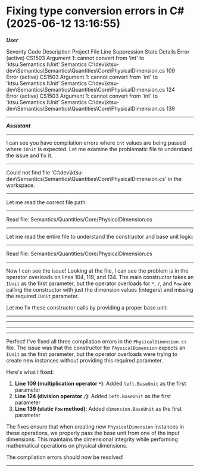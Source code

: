<!-- Generated by SpecStory -->

# Fixing type conversion errors in C# (2025-06-12 13:16:55)

_**User**_

Severity	Code	Description	Project	File	Line	Suppression State	Details
Error (active)	CS1503	Argument 1: cannot convert from 'int' to 'ktsu.Semantics.IUnit'	Semantics	C:\dev\ktsu-dev\Semantics\Semantics\Quantities\Core\PhysicalDimension.cs	109		
Error (active)	CS1503	Argument 1: cannot convert from 'int' to 'ktsu.Semantics.IUnit'	Semantics	C:\dev\ktsu-dev\Semantics\Semantics\Quantities\Core\PhysicalDimension.cs	124		
Error (active)	CS1503	Argument 1: cannot convert from 'int' to 'ktsu.Semantics.IUnit'	Semantics	C:\dev\ktsu-dev\Semantics\Semantics\Quantities\Core\PhysicalDimension.cs	139		


---

_**Assistant**_



---

I can see you have compilation errors where `int` values are being passed where `IUnit` is expected. Let me examine the problematic file to understand the issue and fix it.

---

Could not find file 'C:\dev\ktsu-dev\Semantics\Semantics\Quantities\Core\PhysicalDimension.cs' in the workspace.

---

Let me read the correct file path:

---

Read file: Semantics/Quantities/Core/PhysicalDimension.cs

---

Let me read the entire file to understand the constructor and base unit logic:

---

Read file: Semantics/Quantities/Core/PhysicalDimension.cs

---

Now I can see the issue! Looking at the file, I can see the problem is in the operator overloads on lines 104, 119, and 134. The main constructor takes an `IUnit` as the first parameter, but the operator overloads for `*`, `/`, and `Pow` are calling the constructor with just the dimension values (integers) and missing the required `IUnit` parameter.

Let me fix these constructor calls by providing a proper base unit:

---



---



---



---

Perfect! I've fixed all three compilation errors in the `PhysicalDimension.cs` file. The issue was that the constructor for `PhysicalDimension` expects an `IUnit` as the first parameter, but the operator overloads were trying to create new instances without providing this required parameter.

Here's what I fixed:

1. **Line 109 (multiplication operator `*`)**: Added `left.BaseUnit` as the first parameter
2. **Line 124 (division operator `/`)**: Added `left.BaseUnit` as the first parameter  
3. **Line 139 (static `Pow` method)**: Added `dimension.BaseUnit` as the first parameter

The fixes ensure that when creating new `PhysicalDimension` instances in these operations, we properly pass the base unit from one of the input dimensions. This maintains the dimensional integrity while performing mathematical operations on physical dimensions.

The compilation errors should now be resolved!

---


